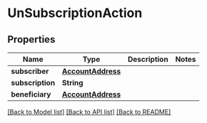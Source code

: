 # UnSubscriptionAction

## Properties
Name | Type | Description | Notes
------------ | ------------- | ------------- | -------------
**subscriber** | [**AccountAddress**](AccountAddress.md) |  | 
**subscription** | **String** |  | 
**beneficiary** | [**AccountAddress**](AccountAddress.md) |  | 

[[Back to Model list]](../README.md#documentation-for-models) [[Back to API list]](../README.md#documentation-for-api-endpoints) [[Back to README]](../README.md)


